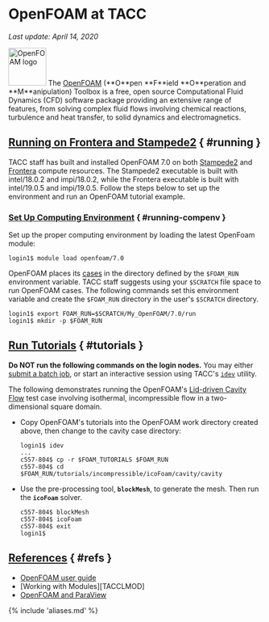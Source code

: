 # OpenFOAM at TACC
*Last update: April 14, 2020*

<img alt="OpenFOAM logo" src="../imgs/openfoam-logo.png" style="width: 75px;" />
The <a href="https://www.openfoam.org">OpenFOAM</a> (**O**pen **F**ield **O**peration and **M**anipulation) Toolbox is a free, open source Computational Fluid Dynamics (CFD) software package providing an extensive range of features, from solving complex fluid flows involving chemical reactions, turbulence and heat transfer, to solid dynamics and electromagnetics.


## [Running on Frontera and Stampede2](#running) { #running }

TACC staff has built and installed OpenFOAM 7.0 on both [Stampede2](../../hpc/stampede2) and [Frontera](../../hpc/frontera) compute resources. The Stampede2 executable is built with intel/18.0.2 and impi/18.0.2, while the Frontera executable is built with intel/19.0.5 and impi/19.0.5. Follow the steps below to set up the environment and run an OpenFOAM tutorial example.

### [Set Up Computing Environment](#running-compenv) { #running-compenv }

Set up the proper computing environment by loading the latest OpenFoam module:

``` cmd-line
login1$ module load openfoam/7.0
```

OpenFOAM places its [cases](https://cfd.direct/openfoam/user-guide/cases/) in the directory defined by the `$FOAM_RUN` environment variable.  TACC staff suggests using your `$SCRATCH` file space to run OpenFOAM cases.  The following commands set this environment variable and create the `$FOAM_RUN` directory in the user's `$SCRATCH` directory.

``` cmd-line
login1$ export FOAM_RUN=$SCRATCH/My_OpenFOAM/7.0/run
login1$ mkdir -p $FOAM_RUN
```

## [Run Tutorials](#tutorials) { #tutorials }

**Do NOT run the following commands on the login nodes.**
You may either [submit a batch job](../../hpc/stampede2#running), or start an interactive session using TACC's [`idev`](../../software/idev) utility.

The following demonstrates running the OpenFOAM's [Lid-driven Cavity Flow](https://cfd.direct/openfoam/user-guide/v7-cavity/#x5-40002.1) test case involving isothermal, incompressible flow in a two-dimensional square domain.

* Copy OpenFOAM's tutorials into the OpenFOAM work directory created above, then change to the cavity case directory:

	``` cmd-line
	login1$ idev
	...
	c557-804$ cp -r $FOAM_TUTORIALS $FOAM_RUN 
	c557-804$ cd $FOAM_RUN/tutorials/incompressible/icoFoam/cavity/cavity
	```

* Use the pre-processing tool, **`blockMesh`**, to generate the mesh.  Then run the **`icoFoam`** solver.  

	``` cmd-line
	c557-804$ blockMesh
	c557-804$ icoFoam
	c557-804$ exit
	login1$
	```

## [References](#refs) { #refs }

* [OpenFOAM user guide](https://www.openfoam.org/resources/)
* [Working with Modules][TACCLMOD]
* [OpenFOAM and ParaView](https://cfd.direct/openfoam/features/)


{% include 'aliases.md' %}
